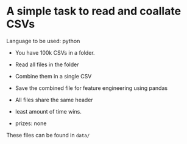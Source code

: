 # A simple task to read and coallate CSVs

Language to be used: python

- You have 100k CSVs in a folder. 
- Read all files in the folder
- Combine them in a single CSV
- Save the combined file for feature engineering using pandas
- All files share the same header
- least amount of time wins.

- prizes: none

These files can be found in `data/`
